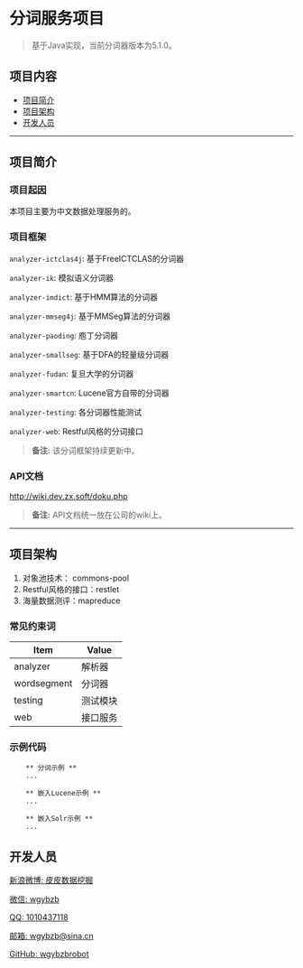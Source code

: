 
# 分词服务项目

> 基于Java实现，当前分词器版本为5.1.0。

## 项目内容

- [项目简介](#项目简介)
- [项目架构](#项目架构)
- [开发人员](#开发人员)

----

## 项目简介

### 项目起因

本项目主要为中文数据处理服务的。

### 项目框架

`analyzer-ictclas4j`: 基于FreeICTCLAS的分词器

`analyzer-ik`: 模拟语义分词器

`analyzer-imdict`: 基于HMM算法的分词器

`analyzer-mmseg4j`: 基于MMSeg算法的分词器

`analyzer-paoding`: 庖丁分词器

`analyzer-smallseg`: 基于DFA的轻量级分词器

`analyzer-fudan`: 复旦大学的分词器

`analyzer-smartcn`: Lucene官方自带的分词器

`analyzer-testing`: 各分词器性能测试

`analyzer-web`: Restful风格的分词接口


> **备注:** 该分词框架持续更新中。

### API文档
http://wiki.dev.zx.soft/doku.php

> **备注:** API文档统一放在公司的wiki上。

----

## 项目架构

1. 对象池技术： commons-pool
2. Restful风格的接口：restlet
3. 海量数据测评：mapreduce

### 常见约束词
Item      | Value
--------- | -----
analyzer  | 解析器
wordsegment    | 分词器
testing  | 测试模块
web      |  接口服务

### 示例代码

```
    ** 分词示例 **      
    ...
	
    ** 嵌入Lucene示例 ** 
    ...
    
    ** 嵌入Solr示例 ** 
    ...

```

## 开发人员

[新浪微博: 皮皮数据挖掘](http://www.weibo.com/u/1862087393 "新浪微博")

[微信: wgybzb](https://github.com/wgybzbrobot "微信")

[QQ: 1010437118](https://github.com/wgybzbrobot "QQ")

[邮箱: wgybzb@sina.cn](https://github.com/wgybzbrobot "邮箱")

[GitHub: wgybzbrobot](https://github.com/wgybzbrobot "GitHub首页")


